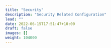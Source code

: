 ```yaml
---
title: "Security"
description: "Security Related Configuration"
lead: ""
date: 2022-06-15T17:51:47+10:00
draft: false
images: []
weight: 104000
---
```

